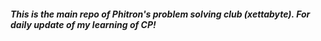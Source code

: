 ##### This is the main repo of Phitron's problem solving club (xettabyte). For daily update of my learning of CP!
